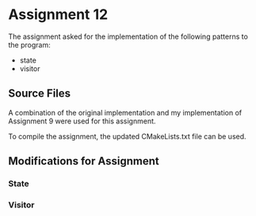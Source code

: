 # Assignment 12

The assignment asked for the implementation of the following patterns to the program:

- state
- visitor

## Source Files

A combination of the original implementation and my implementation of Assignment 9 were used for this assignment.

To compile the assignment, the updated CMakeLists.txt file can be used.

## Modifications for Assignment

### State

### Visitor
